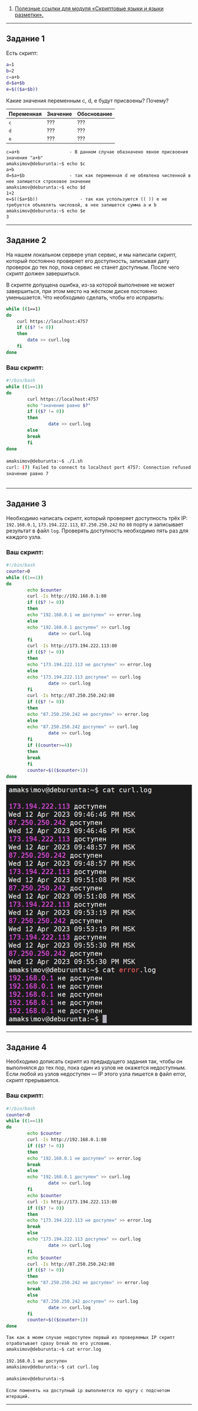 1. [Полезные ссылки для модуля «Скриптовые языки и языки разметки».](https://github.com/netology-code/sysadm-homeworks/tree/devsys10/04-script-03-yaml/additional-info)

------

## Задание 1

Есть скрипт:

```bash
a=1
b=2
c=a+b
d=$a+$b
e=$(($a+$b))
```

Какие значения переменным c, d, e будут присвоены? Почему?

| Переменная  | Значение | Обоснование |
| ------------- | ------------- | ------------- |
| `c`  | ???  | ??? |
| `d`  | ???  | ??? |
| `e`  | ???  | ??? |


```
c=a+b					- В данном случае обазначено явное присвоения значения "a+b"
amaksimov@deburunta:~$ echo $c  
a+b
d=$a+$b					- так как переменная d не обявлена численной в нее запишется строковое значение
amaksimov@deburunta:~$ echo $d
1+2
e=$(($a+$b))				- так как успользуются (( )) e не требуется объявлять числовой, в нее запишется сумма a и b
amaksimov@deburunta:~$ echo $e
3
```
----

## Задание 2

На нашем локальном сервере упал сервис, и мы написали скрипт, который постоянно проверяет его доступность, записывая дату проверок до тех пор, пока сервис не станет доступным. После чего скрипт должен завершиться. 

В скрипте допущена ошибка, из-за которой выполнение не может завершиться, при этом место на жёстком диске постоянно уменьшается. Что необходимо сделать, чтобы его исправить:

```bash
while ((1==1)
do
	curl https://localhost:4757
	if (($? != 0))
	then
		date >> curl.log
	fi
done
```

### Ваш скрипт:


```bash
#!/bin/bash
while ((1==1))
do
        curl https://localhost:4757
        echo "значение равно $?"
        if (($? != 0))
        then
                date >> curl.log
        else
        break
        fi
done

amaksimov@deburunta:~$ ./1.sh
curl: (7) Failed to connect to localhost port 4757: Connection refused
значение равно 7



```

---

## Задание 3

Необходимо написать скрипт, который проверяет доступность трёх IP: `192.168.0.1`, `173.194.222.113`, `87.250.250.242` по `80` порту и записывает результат в файл `log`. Проверять доступность необходимо пять раз для каждого узла.

### Ваш скрипт:

```bash
#!/bin/bash
counter=0
while ((1==1))
do
        echo $counter
        curl -Is http://192.168.0.1:80
        if (($? != 0))
        then
        echo "192.168.0.1 не доступен" >> error.log
        else
        echo "192.168.0.1 доступен" >> curl.log
                date >> curl.log
        fi
        curl -Is http://173.194.222.113:80
        if (($? != 0))
        then
        echo "173.194.222.113 не доступен" >> error.log
        else
        echo "173.194.222.113 доступен" >> curl.log
                date >> curl.log
        fi
        curl -Is http://87.250.250.242:80
        if (($? != 0))
        then
        echo "87.250.250.242 не доступен" >> error.log
        else
        echo "87.250.250.242 доступен" >> curl.log
                date >> curl.log
        fi
        if ((counter>=4))
        then
        break
        fi
        counter=$(($counter+1))
done

```
![vulners](https://github.com/MaximovAA/devops_netology_term/blob/main/log.jpg "Пример")


---
## Задание 4

Необходимо дописать скрипт из предыдущего задания так, чтобы он выполнялся до тех пор, пока один из узлов не окажется недоступным. Если любой из узлов недоступен — IP этого узла пишется в файл error, скрипт прерывается.

### Ваш скрипт:

```bash
#!/bin/bash
counter=0
while ((1==1))
do
        echo $counter
        curl -Is http://192.168.0.1:80
        if (($? != 0))
        then
        echo "192.168.0.1 не доступен" >> error.log
        break
        else
        echo "192.168.0.1 доступен" >> curl.log
                date >> curl.log
        fi
        echo $counter
        curl -Is http://173.194.222.113:80
        if (($? != 0))
        then
        echo "173.194.222.113 не доступен" >> error.log
        break
        else
        echo "173.194.222.113 доступен" >> curl.log
                date >> curl.log
        fi
        echo $counter
        curl -Is http://87.250.250.242:80
        if (($? != 0))
        then
        echo "87.250.250.242 не доступен" >> error.log
        break
        else
        echo "87.250.250.242 доступен" >> curl.log
                date >> curl.log
        fi
        counter=$(($counter+1))
done

```
```
Так как в моем случае недоступен первый из проверяемых IP скрипт отрабатывает сразу break по его условию.
amaksimov@deburunta:~$ cat error.log

192.168.0.1 не доступен
amaksimov@deburunta:~$ cat curl.log

amaksimov@deburunta:~$

Если поменять на доступный ip выполняется по кругу с подсчетом итераций.
```



---

